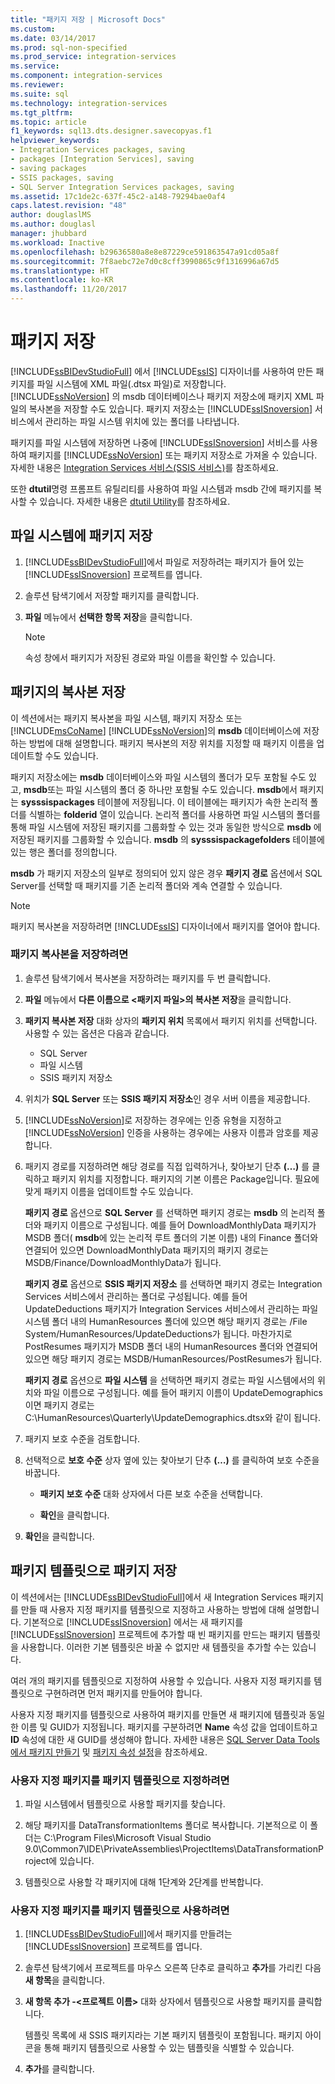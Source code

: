 ```yaml
---
title: "패키지 저장 | Microsoft Docs"
ms.custom: 
ms.date: 03/14/2017
ms.prod: sql-non-specified
ms.prod_service: integration-services
ms.service: 
ms.component: integration-services
ms.reviewer: 
ms.suite: sql
ms.technology: integration-services
ms.tgt_pltfrm: 
ms.topic: article
f1_keywords: sql13.dts.designer.savecopyas.f1
helpviewer_keywords:
- Integration Services packages, saving
- packages [Integration Services], saving
- saving packages
- SSIS packages, saving
- SQL Server Integration Services packages, saving
ms.assetid: 17c1de2c-637f-45c2-a148-79294bae0af4
caps.latest.revision: "48"
author: douglaslMS
ms.author: douglasl
manager: jhubbard
ms.workload: Inactive
ms.openlocfilehash: b29636580a8e8e87229ce591863547a91cd05a8f
ms.sourcegitcommit: 7f8aebc72e7d0c8cff3990865c9f1316996a67d5
ms.translationtype: HT
ms.contentlocale: ko-KR
ms.lasthandoff: 11/20/2017
---
```

# <a name="save-packages"></a>패키지 저장
  [!INCLUDE[ssBIDevStudioFull](../includes/ssbidevstudiofull-md.md)] 에서 [!INCLUDE[ssIS](../includes/ssis-md.md)] 디자이너를 사용하여 만든 패키지를 파일 시스템에 XML 파일(.dtsx 파일)로 저장합니다. [!INCLUDE[ssNoVersion](../includes/ssnoversion-md.md)] 의 msdb 데이터베이스나 패키지 저장소에 패키지 XML 파일의 복사본을 저장할 수도 있습니다. 패키지 저장소는 [!INCLUDE[ssISnoversion](../includes/ssisnoversion-md.md)] 서비스에서 관리하는 파일 시스템 위치에 있는 폴더를 나타냅니다.  
  
 패키지를 파일 시스템에 저장하면 나중에 [!INCLUDE[ssISnoversion](../includes/ssisnoversion-md.md)] 서비스를 사용하여 패키지를 [!INCLUDE[ssNoVersion](../includes/ssnoversion-md.md)] 또는 패키지 저장소로 가져올 수 있습니다. 자세한 내용은 [Integration Services 서비스&#40;SSIS 서비스&#41;](../integration-services/service/integration-services-service-ssis-service.md)를 참조하세요.  
  
 또한 **dtutil**명령 프롬프트 유틸리티를 사용하여 파일 시스템과 msdb 간에 패키지를 복사할 수 있습니다. 자세한 내용은 [dtutil Utility](../integration-services/dtutil-utility.md)를 참조하세요.  
## <a name="save-a-package-to-the-file-system"></a>파일 시스템에 패키지 저장  
  
1.  [!INCLUDE[ssBIDevStudioFull](../includes/ssbidevstudiofull-md.md)]에서 파일로 저장하려는 패키지가 들어 있는 [!INCLUDE[ssISnoversion](../includes/ssisnoversion-md.md)] 프로젝트를 엽니다.  
  
2.  솔루션 탐색기에서 저장할 패키지를 클릭합니다.  
  
3.  **파일** 메뉴에서 **선택한 항목 저장**을 클릭합니다.  
  
    > [!NOTE]  
    >  속성 창에서 패키지가 저장된 경로와 파일 이름을 확인할 수 있습니다.  

## <a name="save-a-copy-of-a-package"></a>패키지의 복사본 저장
  이 섹션에서는 패키지 복사본을 파일 시스템, 패키지 저장소 또는 [!INCLUDE[msCoName](../includes/msconame-md.md)] [!INCLUDE[ssNoVersion](../includes/ssnoversion-md.md)]의 **msdb** 데이터베이스에 저장하는 방법에 대해 설명합니다. 패키지 복사본의 저장 위치를 지정할 때 패키지 이름을 업데이트할 수도 있습니다.  
  
 패키지 저장소에는 **msdb** 데이터베이스와 파일 시스템의 폴더가 모두 포함될 수도 있고, **msdb**또는 파일 시스템의 폴더 중 하나만 포함될 수도 있습니다. **msdb**에서 패키지는 **sysssispackages** 테이블에 저장됩니다. 이 테이블에는 패키지가 속한 논리적 폴더를 식별하는 **folderid** 열이 있습니다. 논리적 폴더를 사용하면 파일 시스템의 폴더를 통해 파일 시스템에 저장된 패키지를 그룹화할 수 있는 것과 동일한 방식으로 **msdb** 에 저장된 패키지를 그룹화할 수 있습니다. **msdb** 의 **sysssispackagefolders** 테이블에 있는 행은 폴더를 정의합니다.  
  
 **msdb** 가 패키지 저장소의 일부로 정의되어 있지 않은 경우 **패키지 경로** 옵션에서 SQL Server를 선택할 때 패키지를 기존 논리적 폴더와 계속 연결할 수 있습니다.  
  
> [!NOTE]  
>  패키지 복사본을 저장하려면 [!INCLUDE[ssIS](../includes/ssis-md.md)] 디자이너에서 패키지를 열어야 합니다.  
  
### <a name="to-save-a-copy-of-a-package"></a>패키지 복사본을 저장하려면  
  
1.  솔루션 탐색기에서 복사본을 저장하려는 패키지를 두 번 클릭합니다.  
  
2.  **파일** 메뉴에서 **다른 이름으로 \<패키지 파일>의 복사본 저장**을 클릭합니다.  
  
3.  **패키지 복사본 저장** 대화 상자의 **패키지 위치** 목록에서 패키지 위치를 선택합니다. 사용할 수 있는 옵션은 다음과 같습니다.  
    -   SQL Server
    -   파일 시스템 
    -   SSIS 패키지 저장소 
  
4.  위치가 **SQL Server** 또는 **SSIS 패키지 저장소**인 경우 서버 이름을 제공합니다.  
  
5.  [!INCLUDE[ssNoVersion](../includes/ssnoversion-md.md)]로 저장하는 경우에는 인증 유형을 지정하고 [!INCLUDE[ssNoVersion](../includes/ssnoversion-md.md)] 인증을 사용하는 경우에는 사용자 이름과 암호를 제공합니다.  
  
6.  패키지 경로를 지정하려면 해당 경로를 직접 입력하거나, 찾아보기 단추 **(…)** 를 클릭하고 패키지 위치를 지정합니다. 패키지의 기본 이름은 Package입니다. 필요에 맞게 패키지 이름을 업데이트할 수도 있습니다.  
  
     **패키지 경로** 옵션으로 **SQL Server** 를 선택하면 패키지 경로는 **msdb** 의 논리적 폴더와 패키지 이름으로 구성됩니다. 예를 들어 DownloadMonthlyData 패키지가 MSDB 폴더( **msdb**에 있는 논리적 루트 폴더의 기본 이름) 내의 Finance 폴더와 연결되어 있으면 DownloadMonthlyData 패키지의 패키지 경로는 MSDB/Finance/DownloadMonthlyData가 됩니다.  
  
     **패키지 경로** 옵션으로 **SSIS 패키지 저장소** 를 선택하면 패키지 경로는 Integration Services 서비스에서 관리하는 폴더로 구성됩니다. 예를 들어 UpdateDeductions 패키지가 Integration Services 서비스에서 관리하는 파일 시스템 폴더 내의 HumanResources 폴더에 있으면 해당 패키지 경로는 /File System/HumanResources/UpdateDeductions가 됩니다. 마찬가지로 PostResumes 패키지가 MSDB 폴더 내의 HumanResources 폴더와 연결되어 있으면 해당 패키지 경로는 MSDB/HumanResources/PostResumes가 됩니다.  
  
     **패키지 경로** 옵션으로 **파일 시스템** 을 선택하면 패키지 경로는 파일 시스템에서의 위치와 파일 이름으로 구성됩니다. 예를 들어 패키지 이름이 UpdateDemographics이면 패키지 경로는 C:\HumanResources\Quarterly\UpdateDemographics.dtsx와 같이 됩니다.  
  
7.  패키지 보호 수준을 검토합니다.  
  
8.  선택적으로 **보호 수준** 상자 옆에 있는 찾아보기 단추 **(…)** 를 클릭하여 보호 수준을 바꿉니다.  
  
    -   **패키지 보호 수준** 대화 상자에서 다른 보호 수준을 선택합니다.  
  
    -   **확인**을 클릭합니다.  
  
9. **확인**을 클릭합니다.  

## <a name="save-a-package-as-a-package-template"></a>패키지 템플릿으로 패키지 저장
 이 섹션에서는 [!INCLUDE[ssBIDevStudioFull](../includes/ssbidevstudiofull-md.md)]에서 새 Integration Services 패키지를 만들 때 사용자 지정 패키지를 템플릿으로 지정하고 사용하는 방법에 대해 설명합니다. 기본적으로 [!INCLUDE[ssISnoversion](../includes/ssisnoversion-md.md)] 에서는 새 패키지를 [!INCLUDE[ssISnoversion](../includes/ssisnoversion-md.md)] 프로젝트에 추가할 때 빈 패키지를 만드는 패키지 템플릿을 사용합니다. 이러한 기본 템플릿은 바꿀 수 없지만 새 템플릿을 추가할 수는 있습니다.  
  
 여러 개의 패키지를 템플릿으로 지정하여 사용할 수 있습니다. 사용자 지정 패키지를 템플릿으로 구현하려면 먼저 패키지를 만들어야 합니다.  
  
 사용자 지정 패키지를 템플릿으로 사용하여 패키지를 만들면 새 패키지에 템플릿과 동일한 이름 및 GUID가 지정됩니다. 패키지를 구분하려면 **Name** 속성 값을 업데이트하고 **ID** 속성에 대한 새 GUID를 생성해야 합니다. 자세한 내용은 [SQL Server Data Tools에서 패키지 만들기](../integration-services/create-packages-in-sql-server-data-tools.md) 및 [패키지 속성 설정](../integration-services/set-package-properties.md)을 참조하세요.  
  
### <a name="to-designate-a-custom-package-as-a-package-template"></a>사용자 지정 패키지를 패키지 템플릿으로 지정하려면  
  
1.  파일 시스템에서 템플릿으로 사용할 패키지를 찾습니다.  
  
2.  해당 패키지를 DataTransformationItems 폴더로 복사합니다. 기본적으로 이 폴더는 C:\Program Files\Microsoft Visual Studio 9.0\Common7\IDE\PrivateAssemblies\ProjectItems\DataTransformationProject에 있습니다.  
  
3.  템플릿으로 사용할 각 패키지에 대해 1단계와 2단계를 반복합니다.  
  
### <a name="to-use-a-custom-package-as-a-package-template"></a>사용자 지정 패키지를 패키지 템플릿으로 사용하려면  
  
1.  [!INCLUDE[ssBIDevStudioFull](../includes/ssbidevstudiofull-md.md)]에서 패키지를 만들려는 [!INCLUDE[ssISnoversion](../includes/ssisnoversion-md.md)] 프로젝트를 엽니다.  
  
2.  솔루션 탐색기에서 프로젝트를 마우스 오른쪽 단추로 클릭하고 **추가**를 가리킨 다음 **새 항목**을 클릭합니다.  
  
3.  **새 항목 추가 -\<프로젝트 이름>** 대화 상자에서 템플릿으로 사용할 패키지를 클릭합니다.  
  
     템플릿 목록에 새 SSIS 패키지라는 기본 패키지 템플릿이 포함됩니다. 패키지 아이콘을 통해 패키지 템플릿으로 사용할 수 있는 템플릿을 식별할 수 있습니다.  
  
4.  **추가**를 클릭합니다.  
